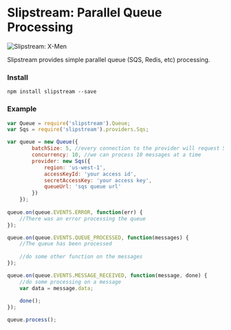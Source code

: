 # Slipstream: Parallel Queue Processing

![Slipstream: X-Men](https://s3-ap-southeast-2.amazonaws.com/pixy-marketing/github/slipstream.jpg)

Slipstream provides simple parallel queue (SQS, Redis, etc) processing.

### Install

```
npm install slipstream --save
```

### Example

```javascript
var Queue = require('slipstream').Queue;
var Sqs = require('slipstream').providers.Sqs;

var queue = new Queue({
        batchSize: 5, //every connection to the provider will request 5 messages
        concurrency: 10, //we can process 10 messages at a time
        provider: new Sqs({
            region: 'us-west-1',
            accessKeyId: 'your access id',
            secretAccessKey: 'your access key',
            queueUrl: 'sqs queue url'
        })
    });
    
queue.on(queue.EVENTS.ERROR, function(err) {
    //There was an error processing the queue
});

queue.on(queue.EVENTS.QUEUE_PROCESSED, function(messages) {
    //The queue has been processed
    
    //do some other function on the messages
});

queue.on(queue.EVENTS.MESSAGE_RECEIVED, function(message, done) {
    //do some processing on a message
    var data = message.data;
    
    done();
});

queue.process();
```
